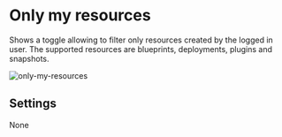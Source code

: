 # Only my resources
Shows a toggle allowing to filter only resources created by the logged in user. The supported resources are blueprints, deployments, plugins and snapshots.

![only-my-resources](https://docs.cloudify.co/latest/images/ui/widgets/only_my_resources.png)


## Settings

None
